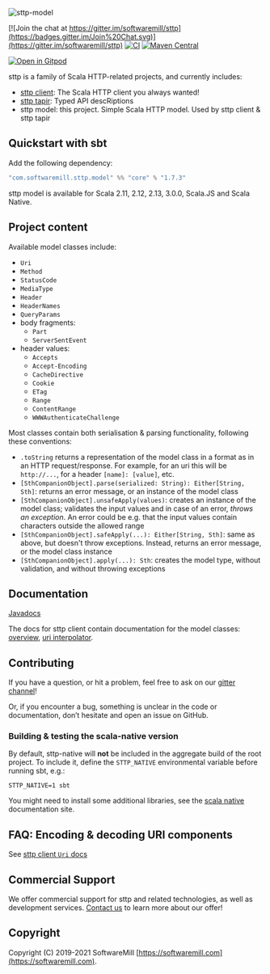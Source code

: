 ![sttp-model](https://github.com/softwaremill/sttp-model/raw/master/banner.png)

[![Join the chat at https://gitter.im/softwaremill/sttp](https://badges.gitter.im/Join%20Chat.svg)](https://gitter.im/softwaremill/sttp)
[![CI](https://github.com/softwaremill/sttp-model/workflows/CI/badge.svg)](https://github.com/softwaremill/sttp-model/actions?query=workflow%3ACI+branch%3Amaster)
[![Maven Central](https://maven-badges.herokuapp.com/maven-central/com.softwaremill.sttp.model/core_2.12/badge.svg)](https://maven-badges.herokuapp.com/maven-central/com.softwaremill.sttp.model/core_2.13)

[![Open in Gitpod](https://gitpod.io/button/open-in-gitpod.svg)](https://gitpod.io/#https://github.com/softwaremill/sttp-model)

sttp is a family of Scala HTTP-related projects, and currently includes:

* [sttp client](https://github.com/softwaremill/sttp): The Scala HTTP client you always wanted!
* [sttp tapir](https://github.com/softwaremill/tapir): Typed API descRiptions
* sttp model: this project. Simple Scala HTTP model. Used by sttp client & sttp tapir

## Quickstart with sbt

Add the following dependency:

```scala
"com.softwaremill.sttp.model" %% "core" % "1.7.3"
```

sttp model is available for Scala 2.11, 2.12, 2.13, 3.0.0, Scala.JS and Scala Native.

## Project content

Available model classes include:

* `Uri`
* `Method`
* `StatusCode`
* `MediaType`
* `Header`
* `HeaderNames`
* `QueryParams`
* body fragments:  
   * `Part`
   * `ServerSentEvent`  
* header values:
   * `Accepts`
   * `Accept-Encoding`
   * `CacheDirective`
   * `Cookie`
   * `ETag`
   * `Range`
   * `ContentRange`
   * `WWWAuthenticateChallenge`

Most classes contain both serialisation & parsing functionality, following these conventions:

* `.toString` returns a representation of the model class in a format as in an HTTP request/response. For example,
  for an uri this will be `http://...`, for a header `[name]: [value]`, etc.
* `[SthCompanionObject].parse(serialized: String): Either[String, Sth]`: returns an error message, or an instance of
  the model class
* `[SthCompanionObject].unsafeApply(values)`: creates an instance of the model class; validates the input values and in 
  case of an error, *throws an exception*. An error could be e.g. that the input values contain characters outside
  the allowed range
* `[SthCompanionObject].safeApply(...): Either[String, Sth]`: same as above, but doesn't throw exceptions. Instead,
  returns an error message, or the model class instance
* `[SthCompanionObject].apply(...): Sth`: creates the model type, without validation, and without throwing
  exceptions 

## Documentation

[Javadocs](https://www.javadoc.io/doc/com.softwaremill.sttp.model/core_2.12/latest/sttp/model/index.html)

The docs for sttp client contain documentation for the model classes: [overview](https://sttp.softwaremill.com/en/latest/model/model.html),
[uri interpolator](https://sttp.softwaremill.com/en/latest/model/uri.html).

## Contributing

If you have a question, or hit a problem, feel free to ask on our [gitter channel](https://gitter.im/softwaremill/sttp-model)!

Or, if you encounter a bug, something is unclear in the code or documentation, don’t hesitate and open an issue on GitHub.

### Building & testing the scala-native version

By default, sttp-native will **not** be included in the aggregate build of the root project. To include it, define the `STTP_NATIVE` environmental variable before running sbt, e.g.:

```
STTP_NATIVE=1 sbt
```

You might need to install some additional libraries, see the [scala native](http://www.scala-native.org/en/latest/user/setup.html) documentation site.

## FAQ: Encoding & decoding URI components

See [sttp client `Uri` docs](https://sttp.softwaremill.com/en/latest/model/uri.html#faq-encoding-decoding-uri-components)

## Commercial Support

We offer commercial support for sttp and related technologies, as well as development services. [Contact us](https://softwaremill.com) to learn more about our offer!

## Copyright

Copyright (C) 2019-2021 SoftwareMill [https://softwaremill.com](https://softwaremill.com).
